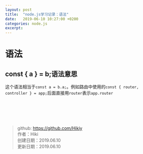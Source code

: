 ```yaml
---
layout: post
title:  "node.js学习记录：语法"
date:   2019-06-10 10:27:00 +0200
categories: node.js
excerpt: 
---
```


# 语法

## const { a } = b;语法意思
这个语法相当于`const a = b.a;`。例如路由中使用的`const { router, controller } = app;`后面直接用`router`表示`app.router`

<br /><br /><br /><br />
> github: https://github.com/Hikiy  
> 作者：Hiki  
> 创建日期：2019.06.10  
> 更新日期：2019.06.10
